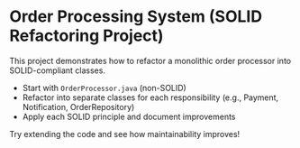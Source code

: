 # Order Processing System (SOLID Refactoring Project)

This project demonstrates how to refactor a monolithic order processor into SOLID-compliant classes.

- Start with `OrderProcessor.java` (non-SOLID)
- Refactor into separate classes for each responsibility (e.g., Payment, Notification, OrderRepository)
- Apply each SOLID principle and document improvements

Try extending the code and see how maintainability improves!
